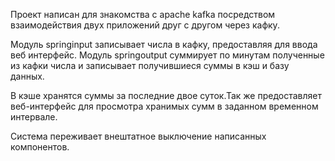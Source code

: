 Проект написан для знакомства с apache kafka посредством взаимодействия двух приложений друг с другом через кафку.

Модуль springinput записывает числа в кафку, предоставляя для ввода веб интерфейс.
Модуль springoutput суммирует по минутам полученные из кафки числа и записывает получившиеся суммы в кэш и базу данных. 

В кэше хранятся суммы за последние двое суток.Так же предоставляет веб-интерфейс для просмотра хранимых сумм в заданном временном интервале.

Система переживает внештатное выключение написанных компонентов.
